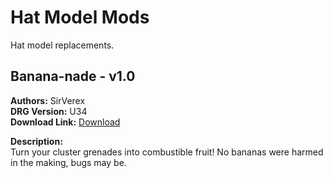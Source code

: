 # Hat Model Mods

Hat model replacements.

<!-- mod list -->

## Banana-nade - v1.0
**Authors:** SirVerex  
**DRG Version:** U34  
**Download Link:** [Download](https://github.com/ArcticEcho/DRG-Mods/raw/f8612ff1a80fe54c52afc7de7e318495b882def9/Visual/3D%20Model%20Replacement/Hats/Banana-nade%20-%20V1.0.zip)  

**Description:**  
Turn your cluster grenades into combustible fruit! No bananas were harmed in the making, bugs may be.